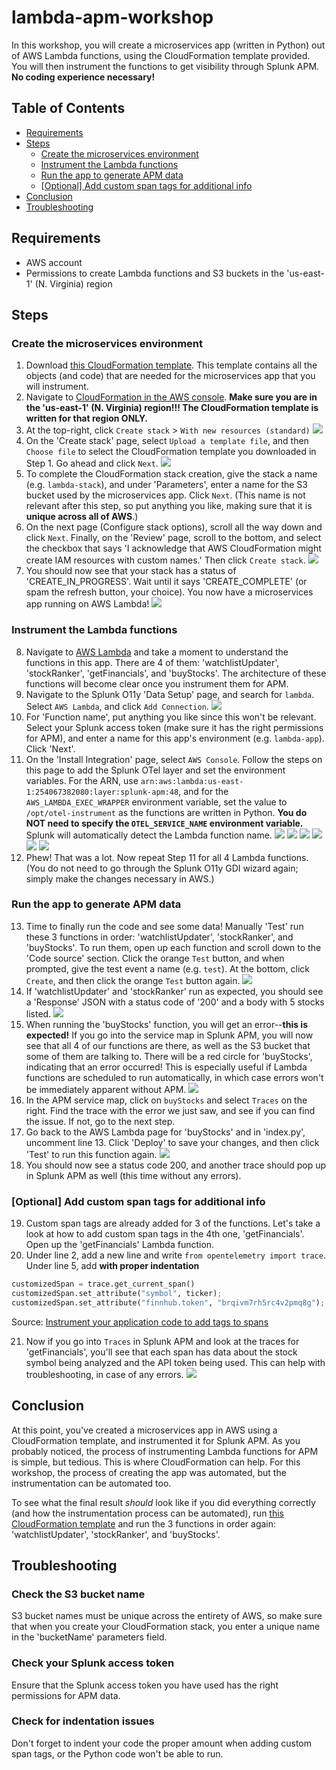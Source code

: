 # lambda-apm-workshop
In this workshop, you will create a microservices app (written in Python) out of AWS Lambda functions, using the CloudFormation template provided. You will then instrument the functions to get visibility through Splunk APM. **No coding experience necessary!**

## Table of Contents
- [Requirements](#requirements)
- [Steps](#steps)
  - [Create the microservices environment](#create-the-microservices-environment)
  - [Instrument the Lambda functions](#instrument-the-lambda-functions)
  - [Run the app to generate APM data](#run-the-app-to-generate-apm-data)
  - [[Optional] Add custom span tags for additional info](#optional-add-custom-span-tags-for-additional-info)
- [Conclusion](#conclusion)
- [Troubleshooting](#troubleshooting)

## Requirements
- AWS account
- Permissions to create Lambda functions and S3 buckets in the 'us-east-1' (N. Virginia) region

## Steps
### Create the microservices environment
1. Download [this CloudFormation template](https://github.com/smathur-splunk/lambda-apm-workshop/blob/main/AlpacaTraderWorkshopIncomplete.template). This template contains all the objects (and code) that are needed for the microservices app that you will instrument.
2. Navigate to [CloudFormation in the AWS console](https://console.aws.amazon.com/cloudformation/home?region=us-east-1). **Make sure you are in the 'us-east-1' (N. Virginia) region!!! The CloudFormation template is written for that region ONLY.**
3. At the top-right, click `Create stack` > `With new resources (standard)` <img src="images/step03.png"/>
4. On the 'Create stack' page, select `Upload a template file`, and then `Choose file` to select the CloudFormation template you downloaded in Step 1. Go ahead and click `Next`. <img src="images/step04.png"/>
5. To complete the CloudFormation stack creation, give the stack a name (e.g. `lambda-stack`), and under 'Parameters', enter a name for the S3 bucket used by the microservices app. Click `Next`. (This name is not relevant after this step, so put anything you like, making sure that it is **unique across all of AWS**.) 
6. On the next page (Configure stack options), scroll all the way down and click `Next`. Finally, on the 'Review' page, scroll to the bottom, and select the checkbox that says 'I acknowledge that AWS CloudFormation might create IAM resources with custom names.' Then click `Create stack`. <img src="images/step06.png"/>
7. You should now see that your stack has a status of 'CREATE_IN_PROGRESS'. Wait until it says 'CREATE_COMPLETE' (or spam the refresh button, your choice). You now have a microservices app running on AWS Lambda! <img src="images/step07.png"/>

### Instrument the Lambda functions
8. Navigate to [AWS Lambda](https://console.aws.amazon.com/lambda/home?region=us-east-1#/functions) and take a moment to understand the functions in this app. There are 4 of them: 'watchlistUpdater', 'stockRanker', 'getFinancials', and 'buyStocks'. The architecture of these functions will become clear once you instrument them for APM.
9. Navigate to the Splunk O11y 'Data Setup' page, and search for `lambda`. Select `AWS Lambda`, and click `Add Connection`. <img src="images/step09.png"/>
10. For 'Function name', put anything you like since this won't be relevant. Select your Splunk access token (make sure it has the right permissions for APM), and enter a name for this app's environment (e.g. `lambda-app`). Click 'Next'.
11. On the 'Install Integration' page, select `AWS Console`. Follow the steps on this page to add the Splunk OTel layer and set the environment variables. For the ARN, use `arn:aws:lambda:us-east-1:254067382080:layer:splunk-apm:48`, and for the `AWS_LAMBDA_EXEC_WRAPPER` environment variable, set the value to `/opt/otel-instrument` as the functions are written in Python. **You do NOT need to specify the `OTEL_SERVICE_NAME` environment variable.** Splunk will automatically detect the Lambda function name. <img src="images/step11-1.png"/> <img src="images/step11-2.png"/> <img src="images/step11-3.png"/> <img src="images/step11-4.png"/> <img src="images/step11-5.png"/> <img src="images/step11-6.png"/>
12. Phew! That was a lot. Now repeat Step 11 for all 4 Lambda functions. (You do not need to go through the Splunk O11y GDI wizard again; simply make the changes necessary in AWS.)

### Run the app to generate APM data
13. Time to finally run the code and see some data! Manually 'Test' run these 3 functions in order: 'watchlistUpdater', 'stockRanker', and 'buyStocks'. To run them, open up each function and scroll down to the 'Code source' section. Click the orange `Test` button, and when prompted, give the test event a name (e.g. `test`). At the bottom, click `Create`, and then click the orange `Test` button again. <img src="images/step13.png"/>
14. If 'watchlistUpdater' and 'stockRanker' run as expected, you should see a 'Response' JSON with a status code of '200' and a body with 5 stocks listed. <img src="images/step14.png"/>
15. When running the 'buyStocks' function, you will get an error--**this is expected!** If you go into the service map in Splunk APM, you will now see that all 4 of our functions are there, as well as the S3 bucket that some of them are talking to. There will be a red circle for 'buyStocks', indicating that an error occurred! This is especially useful if Lambda functions are scheduled to run automatically, in which case errors won't be immediately apparent without APM. <img src="images/step18.png"/>
16. In the APM service map, click on `buyStocks` and select `Traces` on the right. Find the trace with the error we just saw, and see if you can find the issue. If not, go to the next step.
17. Go back to the AWS Lambda page for 'buyStocks' and in 'index.py', uncomment line 13. Click 'Deploy' to save your changes, and then click 'Test' to run this function again. <img src="images/step17.png"/>
18. You should now see a status code 200, and another trace should pop up in Splunk APM as well (this time without any errors).

### [Optional] Add custom span tags for additional info
19. Custom span tags are already added for 3 of the functions. Let's take a look at how to add custom span tags in the 4th one, 'getFinancials'. Open up the 'getFinancials' Lambda function.
20. Under line 2, add a new line and write `from opentelemetry import trace`.  Under line 5, add **with proper indentation** 
```python
customizedSpan = trace.get_current_span()
customizedSpan.set_attribute("symbol", ticker);
customizedSpan.set_attribute("finnhub.token", "brqivm7rh5rc4v2pmq8g");
```
Source: [Instrument your application code to add tags to spans](https://docs.splunk.com/Observability/apm/span-tags/add-context-trace-span.html#instrument-your-application-code-to-add-tags-to-spans)

21. Now if you go into `Traces` in Splunk APM and look at the traces for 'getFinancials', you'll see that each span has data about the stock symbol being analyzed and the API token being used. This can help with troubleshooting, in case of any errors. <img src="images/step21.png"/>

## Conclusion
At this point, you've created a microservices app in AWS using a CloudFormation template, and instrumented it for Splunk APM. As you probably noticed, the process of instrumenting Lambda functions for APM is simple, but tedious. This is where CloudFormation can help. For this workshop, the process of creating the app was automated, but the instrumentation can be automated too.

To see what the final result *should* look like if you did everything correctly (and how the instrumentation process can be automated), run [this CloudFormation template](https://github.com/smathur-splunk/lambda-apm-workshop/blob/main/AlpacaTraderWorkshop.template) and run the 3 functions in order again: 'watchlistUpdater', 'stockRanker', and 'buyStocks'.


## Troubleshooting
### Check the S3 bucket name
S3 bucket names must be unique across the entirety of AWS, so make sure that when you create your CloudFormation stack, you enter a unique name in the 'bucketName' parameters field.

### Check your Splunk access token
Ensure that the Splunk access token you have used has the right permissions for APM data.

### Check for indentation issues
Don't forget to indent your code the proper amount when adding custom span tags, or the Python code won't be able to run.
